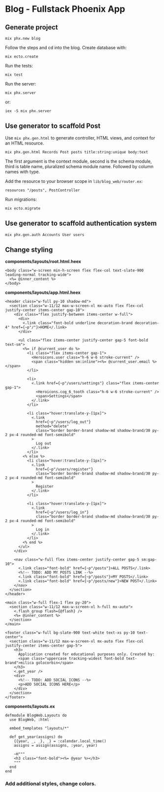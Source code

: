 # Blog - Fullstack Phoenix App

## Generate project

```
mix phx.new blog
```

Follow the steps and cd into the blog. Create database with:

```
mix ecto.create
```

Run the tests:

```
mix test
```

Run the server:

```
mix phx.server
```

or:

```
iex -S mix phx.server
```

## Use generator to scaffold Post

Use `mix phx.gen.html` to generate controller, HTML views, and context for an HTML resource.

```
mix phx.gen.html Records Post posts title:string:unique body:text
```

The first argument is the context module, second is the schema module, third is table name, pluralized schema module name. Followed by column names with type.

Add the resource to your browser scope in `lib/blog_web/router.ex`:

```
resources "/posts", PostController
```

Run migrations:

```
mix ecto.migrate
```

## Use generator to scaffold authentication system

```
mix phx.gen.auth Accounts User users
```

## Change styling

**components/layouts/root.html.heex**

```
<body class="w-screen min-h-screen flex flex-col text-slate-900 leading-normal tracking-wide">
  <%= @inner_content %>
</body>
```

**components/layouts/app.html.heex**

```
<header class="w-full py-10 shadow-md">
  <section class="w-11/12 max-w-screen-xl mx-auto flex flex-col justify-center items-center gap-10">
    <div class="flex justify-between items-center w-full">
      <div>
        <.link class="font-bold underline decoration-brand decoration-4" href={~p"/"}>HOME</.link>
      </div>

      <ul class="flex items-center justify-center gap-5 font-bold text-sm">
        <%= if @current_user do %>
          <li class="flex items-center gap-1">
            <Heroicons.user class="h-6 w-6 stroke-current" />
            <span class="hidden sm:inline"><%= @current_user.email %></span>
          </li>

          <li>
            <.link href={~p"/users/settings"} class="flex items-center gap-1">
              <Heroicons.cog_6_tooth class="h-6 w-6 stroke-current" />
              <span>Settings</span>
            </.link>
          </li>

          <li class="hover:translate-y-[1px]">
            <.link
              href={~p"/users/log_out"}
              method="delete"
              class="border border-brand shadow-md shadow-brand/30 py-2 px-4 rounded-md font-semibold"
            >
              Log out
            </.link>
          </li>
        <% else %>
          <li class="hover:translate-y-[1px]">
            <.link
              href={~p"/users/register"}
              class="border border-brand shadow-md shadow-brand/30 py-2 px-4 rounded-md font-semibold"
            >
              Register
            </.link>
          </li>

          <li class="hover:translate-y-[1px]">
            <.link
              href={~p"/users/log_in"}
              class="border border-brand shadow-md shadow-brand/30 py-2 px-4 rounded-md font-semibold"
            >
              Log in
            </.link>
          </li>
        <% end %>
      </ul>
    </div>

    <nav class="w-full flex items-center justify-center gap-5 sm:gap-10">
      <.link class="font-bold" href={~p"/posts"}>ALL POSTS</.link>
      <%!-- TODO: ADD MY POSTS LINK --%>
      <.link class="font-bold" href={~p"/posts"}>MY POSTS</.link>
      <.link class="font-bold" href={~p"/posts/new"}>NEW POST</.link>
    </nav>
  </section>
</header>

<main class="w-full flex-1 flex py-20">
  <section class="w-11/12 max-w-screen-xl h-full mx-auto">
    <.flash_group flash={@flash} />
    <%= @inner_content %>
  </section>
</main>

<footer class="w-full bg-slate-900 text-white text-xs py-10 text-center">
  <section class="w-11/12 max-w-screen-xl mx-auto flex flex-col justify-center items-center gap-5">
    <h3>
      Application created for educational purposes only. Created by:
      <span class="uppercase tracking-widest font-bold text-brand">milica golocorbin</span>
    </h3>
    <.get_year />
    <div>
      <%!-- TODO: ADD SOCIAL ICONS --%>
      <p>ADD SOCIAL ICONS HERE</p>
    </div>
  </section>
</footer>
```

**components/layouts.ex**

```
defmodule BlogWeb.Layouts do
  use BlogWeb, :html

  embed_templates "layouts/*"

  def get_year(assigns) do
    {{year, _, _}, _} = :calendar.local_time()
    assigns = assign(assigns, :year, year)

    ~H"""
    <h3 class="font-bold"><%= @year %></h3>
    """
  end
end
```

### Add additional styles, change colors.
